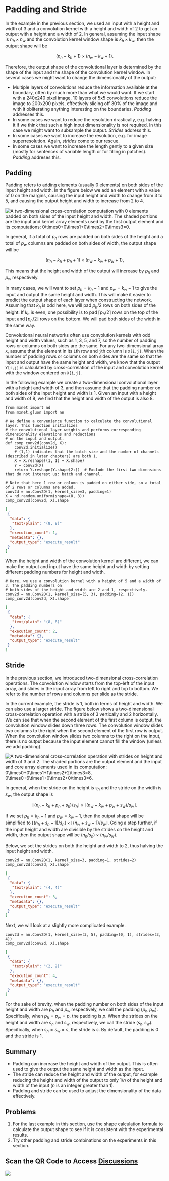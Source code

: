 # Padding and Stride

In the example in the previous section, we used an input with a height and width of 3 and a convolution kernel with a height and width of 2 to get an output with a height and a width of 2. In general, assuming the input shape is $n_h\times n_w$ and the convolution kernel window shape is $k_h\times k_w$, then the output shape will be

$$(n_h-k_h+1) \times (n_w-k_w+1).$$

Therefore, the output shape of the convolutional layer is determined by the shape of the input and the shape of the convolution kernel window. In several cases we might want to change the dimensionality of the output:

* Multiple layers of convolutions reduce the information available at the boundary, often by much more than what we would want. If we start with a 240x240 pixel image, 10 layers of 5x5 convolutions reduce the image to 200x200 pixels, effectively slicing off 30% of the image and with it obliterating anything interesting on the boundaries. *Padding* addresses this. 
* In some cases we want to reduce the resolution drastically, e.g. halving it if we think that such a high input dimensionality is not required. In this case we might want to subsample the output. *Strides* address this. 
* In some cases we want to increase the resolution, e.g. for image superresolution. Again, *strides* come to our rescue. 
* In some cases we want to increase the length gently to a given size (mostly for sentences of variable length or for filling in patches). *Padding* addreses this. 


## Padding

Padding refers to adding elements (usually 0 elements) on both sides of the input height and width. In the figure below we add an element with a value of 0 on the margins, causing the input height and width to change from 3 to 5, and causing the output height and width to increase from 2 to 4.

![A two-dimensional cross-correlation computation with 0 elements padded on both sides of the input height and width. The shaded portions are the input and kernel array elements used by the first output element and its computations: $0\times0+0\times1+0\times2+0\times3=0$. ](../img/conv_pad.svg)

In general, if a total of $p_h$ rows are padded on both sides of the height and a total of $p_w$ columns are padded on both sides of width, the output shape will be

$$(n_h-k_h+p_h+1)\times(n_w-k_w+p_w+1),$$

This means that the height and width of the output will increase by $p_h$ and $p_w$ respectively.

In many cases, we will want to set $p_h=k_h-1$ and $p_w=k_w-1$ to give the input and output the same height and width. This will make it easier to predict the output shape of each layer when constructing the network. Assuming that $k_h$ is odd here, we will pad $p_h/2$ rows on both sides of the height. If $k_h$ is even, one possibility is to pad $\lceil p_h/2\rceil$ rows on the top of the input and $\lfloor p_h/2\rfloor$ rows on the bottom. We will pad both sides of the width in the same way.

Convolutional neural networks often use convolution kernels with odd height and width values, such as 1, 3, 5, and 7, so the number of padding rows or columns on both sides are the same. For any two-dimensional array `X`, assume that the element in its `i`th row and `j`th column is `X[i,j]`. When the number of padding rows or columns on both sides are the same so that the input and output have the same height and width, we know that the output `Y[i,j]` is calculated by cross-correlation of the input and convolution kernel with the window centered on `X[i,j]`.

In the following example we create a two-dimensional convolutional layer with a height and width of 3, and then assume that the padding number on both sides of the input height and width is 1. Given an input with a height and width of 8, we find that the height and width of the output is also 8.

```{.python .input  n=1}
from mxnet import nd
from mxnet.gluon import nn

# We define a convenience function to calculate the convolutional layer. This function initializes 
# the convolutional layer weights and performs corresponding dimensionality elevations and reductions 
# on the input and output.
def comp_conv2d(conv2d, X):
    conv2d.initialize()
    # (1,1) indicates that the batch size and the number of channels (described in later chapters) are both 1.
    X = X.reshape((1, 1) + X.shape)
    Y = conv2d(X)
    return Y.reshape(Y.shape[2:])  # Exclude the first two dimensions that do not interest us: batch and channel.

# Note that here 1 row or column is padded on either side, so a total of 2 rows or columns are added.
conv2d = nn.Conv2D(1, kernel_size=3, padding=1)
X = nd.random.uniform(shape=(8, 8))
comp_conv2d(conv2d, X).shape
```

```{.json .output n=1}
[
 {
  "data": {
   "text/plain": "(8, 8)"
  },
  "execution_count": 1,
  "metadata": {},
  "output_type": "execute_result"
 }
]
```

When the height and width of the convolution kernel are different, we can make the output and input have the same height and width by setting different padding numbers for height and width.

```{.python .input  n=2}
# Here, we use a convolution kernel with a height of 5 and a width of 3. The padding numbers on 
# both sides of the height and width are 2 and 1, respectively.
conv2d = nn.Conv2D(1, kernel_size=(5, 3), padding=(2, 1))
comp_conv2d(conv2d, X).shape
```

```{.json .output n=2}
[
 {
  "data": {
   "text/plain": "(8, 8)"
  },
  "execution_count": 2,
  "metadata": {},
  "output_type": "execute_result"
 }
]
```

## Stride

In the previous section, we introduced two-dimensional cross-correlation operations. The convolution window starts from the top-left of the input array, and slides in the input array from left to right and top to bottom. We refer to the number of rows and columns per slide as the stride.

In the current example, the stride is 1, both in terms of height and width. We can also use a larger stride. The figure below shows a two-dimensional cross-correlation operation with a stride of 3 vertically and 2 horizontally. We can see that when the second element of the first column is output, the convolution window slides down three rows. The convolution window slides two columns to the right when the second element of the first row is output. When the convolution window slides two columns to the right on the input, there is no output because the input element cannot fill the window (unless we add padding).

![A two-dimensional cross-correlation operation with strides on height and width of 3 and 2. The shaded portions are the output element and the input and core array elements used in its computation: $0\times0+0\times1+1\times2+2\times3=8$, $0\times0+6\times1+0\times2+0\times3=6$. ](../img/conv_stride.svg)

In general, when the stride on the height is $s_h$ and the stride on the width is $s_w$, the output shape is

$$\lfloor(n_h-k_h+p_h+s_h)/s_h\rfloor \times \lfloor(n_w-k_w+p_w+s_w)/s_w\rfloor.$$

If we set $p_h=k_h-1$ and $p_w=k_w-1$, then the output shape will be simplified to $\lfloor(n_h+s_h-1)/s_h\rfloor \times \lfloor(n_w+s_w-1)/s_w\rfloor$. Going a step further, if the input height and width are divisible by the strides on the height and width, then the output shape will be $(n_h/s_h) \times (n_w/s_w)$.

Below, we set the strides on both the height and width to 2, thus halving the input height and width.

```{.python .input  n=3}
conv2d = nn.Conv2D(1, kernel_size=3, padding=1, strides=2)
comp_conv2d(conv2d, X).shape
```

```{.json .output n=3}
[
 {
  "data": {
   "text/plain": "(4, 4)"
  },
  "execution_count": 3,
  "metadata": {},
  "output_type": "execute_result"
 }
]
```

Next, we will look at a slightly more complicated example.

```{.python .input  n=4}
conv2d = nn.Conv2D(1, kernel_size=(3, 5), padding=(0, 1), strides=(3, 4))
comp_conv2d(conv2d, X).shape
```

```{.json .output n=4}
[
 {
  "data": {
   "text/plain": "(2, 2)"
  },
  "execution_count": 4,
  "metadata": {},
  "output_type": "execute_result"
 }
]
```

For the sake of brevity, when the padding number on both sides of the input height and width are $p_h$ and $p_w$ respectively, we call the padding $(p_h, p_w)$. Specifically, when $p_h = p_w = p$, the padding is $p$. When the strides on the height and width are $s_h$ and $s_w$, respectively, we call the stride $(s_h, s_w)$. Specifically, when $s_h = s_w = s$, the stride is $s$. By default, the padding is 0 and the stride is 1.



## Summary

* Padding can increase the height and width of the output. This is often used to give the output the same height and width as the input.
* The stride can reduce the height and width of the output, for example reducing the height and width of the output to only $1/n$ of the height and width of the input ($n$ is an integer greater than 1).
* Padding and stride can be used to adjust the dimensionality of the data effectively.

## Problems

1. For the last example in this section, use the shape calculation formula to calculate the output shape to see if it is consistent with the experimental results.
1. Try other padding and stride combinations on the experiments in this section.



## Scan the QR Code to Access [Discussions](https://discuss.gluon.ai/t/topic/6404)

![](../img/qr_padding-and-strides.svg)

